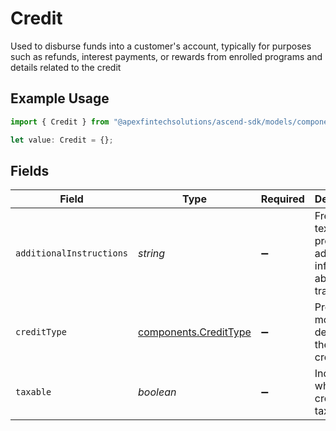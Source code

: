 # Credit

Used to disburse funds into a customer's account, typically for purposes such as refunds, interest payments, or rewards from enrolled programs and details related to the credit

## Example Usage

```typescript
import { Credit } from "@apexfintechsolutions/ascend-sdk/models/components";

let value: Credit = {};
```

## Fields

| Field                                                                     | Type                                                                      | Required                                                                  | Description                                                               | Example                                                                   |
| ------------------------------------------------------------------------- | ------------------------------------------------------------------------- | ------------------------------------------------------------------------- | ------------------------------------------------------------------------- | ------------------------------------------------------------------------- |
| `additionalInstructions`                                                  | *string*                                                                  | :heavy_minus_sign:                                                        | Free form text field providing additional information about a transaction | FDIC sweep interest payment                                               |
| `creditType`                                                              | [components.CreditType](../../models/components/credittype.md)            | :heavy_minus_sign:                                                        | Provides more details on the type of credit                               | WRITE_OFF                                                                 |
| `taxable`                                                                 | *boolean*                                                                 | :heavy_minus_sign:                                                        | Indicates whether the credit is taxable                                   | false                                                                     |